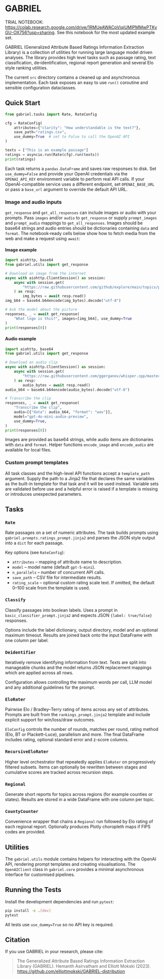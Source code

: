 # GABRIEL

TRIAL NOTEBOOK: https://colab.research.google.com/drive/1RMUeAWACpViqiUMlPMMwPTKyGU-OX756?usp=sharing. See this notebook for the most updated example set.

GABRIEL (Generalized Attribute Based Ratings Information Extraction Library) is a collection of utilities for running large language model driven analyses.  The library provides high level tasks such as passage rating, text classification, de‑identification, regional report generation and several Elo style ranking utilities.

The current `src` directory contains a cleaned up and asynchronous implementation.  Each task exposes an easy to use `run()` coroutine and sensible configuration dataclasses. 

## Quick Start

```python
from gabriel.tasks import Rate, RateConfig

cfg = RateConfig(
    attributes={"clarity": "How understandable is the text?"},
    save_path="ratings.csv",
    use_dummy=True  # set to False to call the OpenAI API
)

texts = ["This is an example passage"]
ratings = asyncio.run(Rate(cfg).run(texts))
print(ratings)
```

Each task returns a `pandas.DataFrame` and saves raw responses to disk.  Set `use_dummy=False` and provide your OpenAI credentials via the `OPENAI_API_KEY` environment variable to perform real API calls.
If your OpenAI-compatible service uses a different endpoint, set `OPENAI_BASE_URL`
or pass a `base_url` argument to override the default API URL.

### Image and audio inputs

`get_response` and `get_all_responses` can include images or audio with your prompts. Pass `images` and/or `audio` to `get_response` or supply `prompt_images` and `prompt_audio` mappings to `get_all_responses`. Images should be base64 strings and audio entries should be dictionaries containing `data` and `format`. The notebook‑ready cells below show how to fetch media from the web and make a request using `await`:

#### Image example

```python
import aiohttp, base64
from gabriel.utils import get_response

# Download an image from the internet
async with aiohttp.ClientSession() as session:
    async with session.get(
        "https://raw.githubusercontent.com/github/explore/main/topics/python/python.png"
    ) as resp:
        img_bytes = await resp.read()
img_b64 = base64.b64encode(img_bytes).decode("utf-8")

# Ask the model about the picture
responses, _ = await get_response(
    "What logo is this?", images=[img_b64], use_dummy=True
)
print(responses[0])
```

#### Audio example

```python
import aiohttp, base64
from gabriel.utils import get_response

# Download an audio clip
async with aiohttp.ClientSession() as session:
    async with session.get(
        "https://raw.githubusercontent.com/ggerganov/whisper.cpp/master/samples/jfk.wav"
    ) as resp:
        audio_bytes = await resp.read()
audio_b64 = base64.b64encode(audio_bytes).decode("utf-8")

# Transcribe the clip
responses, _ = await get_response(
    "Transcribe the clip",
    audio=[{"data": audio_b64, "format": "wav"}],
    model="gpt-4o-mini-audio-preview",
    use_dummy=True,
)
print(responses[0])
```

Images are provided as base64 strings, while audio items are dictionaries with `data` and `format`. Helper functions `encode_image` and `encode_audio` are available for local files.
### Custom prompt templates

All task classes and the high-level API functions accept a `template_path`
argument. Supply the path to a Jinja2 file that declares the same variables
as the built-in template for that task and it will be used instead. Variable
sets are validated before use and a helpful error is raised if a template is
missing or introduces unexpected parameters.

## Tasks

### `Rate`
Rate passages on a set of numeric attributes.  The task builds prompts using `gabriel.prompts.ratings_prompt.jinja2` and parses the JSON style output into a `dict` for each passage.

Key options (see `RateConfig`):
- `attributes` – mapping of attribute name to description.
- `model` – model name (default `gpt-5-mini`).
- `n_parallels` – number of concurrent API calls.
- `save_path` – CSV file for intermediate results.
- `rating_scale` – optional custom rating scale text. If omitted, the default 0–100 scale from the template is used.

### `Classify`
Classify passages into boolean labels.  Uses a prompt in `basic_classifier_prompt.jinja2` and expects JSON `{label: true/false}` responses.

Options include the label dictionary, output directory, model and an optional maximum timeout.  Results are joined back onto the input DataFrame with one column per label.

### `Deidentifier`
Iteratively remove identifying information from text.  Texts are split into manageable chunks and the model returns JSON replacement mappings which are applied across all rows.

Configuration allows controlling the maximum words per call, LLM model and any additional guidelines for the prompt.

### `EloRater`
Pairwise Elo / Bradley–Terry rating of items across any set of attributes.  Prompts are built from the `rankings_prompt.jinja2` template and include explicit support for win/loss/draw outcomes.

`EloConfig` controls the number of rounds, matches per round, rating method (Elo, BT or Plackett–Luce), parallelism and more.  The final DataFrame includes rating, optional standard error and z-score columns.

### `RecursiveEloRater`
Higher level orchestrator that repeatedly applies `EloRater` on progressively filtered subsets.  Items can optionally be rewritten between stages and cumulative scores are tracked across recursion steps.

### `Regional`
Generate short reports for topics across regions (for example counties or states).  Results are stored in a wide DataFrame with one column per topic.

### `CountyCounter`
Convenience wrapper that chains a `Regional` run followed by Elo rating of each regional report.  Optionally produces Plotly choropleth maps if FIPS codes are provided.

## Utilities

The `gabriel.utils` module contains helpers for interacting with the OpenAI API, rendering prompt templates and creating visualisations.  The `OpenAIClient` class in `gabriel.core` provides a minimal asynchronous interface for customised pipelines.

## Running the Tests

Install the development dependencies and run `pytest`:

```bash
pip install -e .[dev]
pytest
```

All tests use `use_dummy=True` so no API key is required.

## Citation

If you use GABRIEL in your research, please cite:

> The Generalized Attribute Based Ratings Information Extraction Library (GABRIEL). Hemanth Asirvatham and Elliott Mokski (2023). <https://github.com/elliottmokski/GABRIEL-distribution>
